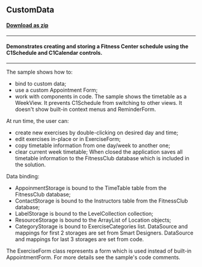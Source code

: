 ## CustomData
#### [Download as zip](https://grapecity.github.io/DownGit/#/home?url=https://github.com/GrapeCity/ComponentOne-WinForms-Samples/tree/master/NetFramework\Schedule\CS\CustomData)
____
#### Demonstrates creating and storing a Fitness Center schedule using the C1Schedule and C1Calendar controls. 
____
The sample shows how to:

* bind to custom data;
* use a custom Appointment Form;
* work with components in code.
The sample shows the timetable as a WeekView. It prevents C1Schedule from switching to other views.
It doesn't show built-in context menus and ReminderForm.

At run time, the user can:

* create new exercises by double-clicking on desired day and time;
* edit exercises in-place or in ExerciseForm;
* copy timetable information from one day/week to another one;
* clear current week timetable;
When closed the application saves all timetable information to the FitnessClub database which is included in the solution.

Data binding:    

* AppoinmentStorage is bound to the TimeTable table from the FitnessClub database;
* ContactStorage is bound to the Instructors table from the FitnessClub database;
* LabelStorage is bound to the LevelCollection collection;
* ResourceStorage is bound to the ArrayList of Location objects;
* CategoryStorage is bound to ExerciseCategories list.
DataSource and mappings for first 2 storages are set from Smart Designers.
DataSource and mappings for last 3 storages are set from code.

The ExerciseForm class represents a form which is used instead of built-in AppointmentForm.
For more details see the sample's code comments.
